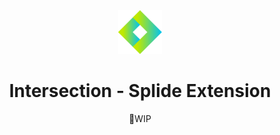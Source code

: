 <div align="center">
<a href="https://splidejs.com">
  <img alt="Splide" src="./images/logo.svg" width="70">
</a>

<h1>Intersection - Splide Extension</h1>

<p>
🚧WIP
</p>
</div>